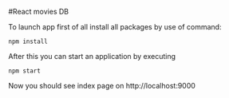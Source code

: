 #React movies DB

To launch app first of all install all packages by use of command:
 
`npm install`

After this you can start an application by executing

`npm start`

Now you should see index page on http://localhost:9000

